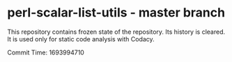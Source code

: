 # perl-scalar-list-utils - master branch

This repository contains frozen state of the repository.
Its history is cleared. It is used only for static code
analysis with Codacy.

Commit Time: 1693994710